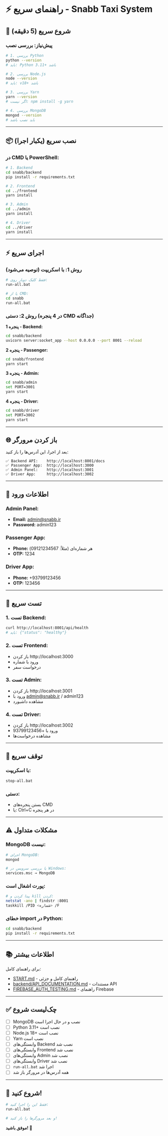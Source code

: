 # ⚡ راهنمای سریع - Snabb Taxi System

## 🚀 شروع سریع (5 دقیقه)

### پیش‌نیاز: بررسی نصب

```bash
# 1. بررسی Python
python --version
# باید: Python 3.11+ باشد

# 2. بررسی Node.js
node --version
# باید: v18+ باشد

# 3. بررسی Yarn
yarn --version
# اگر نیست: npm install -g yarn

# 4. بررسی MongoDB
mongod --version
# باید نصب باشد
```

---

## 📦 نصب سریع (یکبار اجرا)

### در CMD یا PowerShell:

```bash
# 1. Backend
cd snabb/backend
pip install -r requirements.txt

# 2. Frontend
cd ../frontend
yarn install

# 3. Admin
cd ../admin
yarn install

# 4. Driver
cd ../driver
yarn install
```

---

## ⚡ اجرای سریع

### روش 1: با اسکریپت (توصیه می‌شود)

```bash
# فقط کلیک دوبار روی:
run-all.bat

# یا از CMD:
cd snabb
run-all.bat
```

### روش 2: دستی (در 4 پنجره CMD جداگانه)

**پنجره 1 - Backend:**
```bash
cd snabb/backend
uvicorn server:socket_app --host 0.0.0.0 --port 8001 --reload
```

**پنجره 2 - Passenger:**
```bash
cd snabb/frontend
yarn start
```

**پنجره 3 - Admin:**
```bash
cd snabb/admin
set PORT=3001
yarn start
```

**پنجره 4 - Driver:**
```bash
cd snabb/driver
set PORT=3002
yarn start
```

---

## 🌐 باز کردن مرورگر

بعد از اجرا، این آدرس‌ها را باز کنید:

```
✅ Backend API:    http://localhost:8001/docs
✅ Passenger App:  http://localhost:3000
✅ Admin Panel:    http://localhost:3001
✅ Driver App:     http://localhost:3002
```

---

## 🔐 اطلاعات ورود

### Admin Panel:
- **Email:** admin@snabb.ir
- **Password:** admin123

### Passenger App:
- **Phone:** هر شماره‌ای (مثلاً: 09121234567)
- **OTP:** 1234

### Driver App:
- **Phone:** +93799123456
- **OTP:** 123456

---

## 🧪 تست سریع

### 1. تست Backend:
```bash
curl http://localhost:8001/api/health
# باید: {"status": "healthy"}
```

### 2. تست Frontend:
- باز کردن http://localhost:3000
- ورود با شماره
- درخواست سفر

### 3. تست Admin:
- باز کردن http://localhost:3001
- ورود با admin@snabb.ir / admin123
- مشاهده داشبورد

### 4. تست Driver:
- باز کردن http://localhost:3002
- ورود با +93799123456
- مشاهده درخواست‌ها

---

## 🛑 توقف سریع

### با اسکریپت:
```bash
stop-all.bat
```

### دستی:
- بستن پنجره‌های CMD
- یا: Ctrl+C در هر پنجره

---

## ⚠️ مشکلات متداول

### MongoDB نیست:
```bash
# اجرای MongoDB:
mongod

# یا بررسی سرویس در Windows:
services.msc → MongoDB
```

### پورت اشغال است:
```bash
# پیدا کردن و kill کردن:
netstat -ano | findstr :8001
taskkill /PID <شماره> /F
```

### خطای import در Python:
```bash
cd snabb/backend
pip install -r requirements.txt
```

---

## 📚 اطلاعات بیشتر

برای راهنمای کامل:
- [START.md](START.md) - راهنمای کامل و جزئی
- [backend/API_DOCUMENTATION.md](backend/API_DOCUMENTATION.md) - مستندات API
- [FIREBASE_AUTH_TESTING.md](FIREBASE_AUTH_TESTING.md) - راهنمای Firebase

---

## ✅ چک‌لیست شروع

- [ ] MongoDB نصب و در حال اجرا است
- [ ] Python 3.11+ نصب است
- [ ] Node.js 18+ نصب است
- [ ] Yarn نصب است
- [ ] وابستگی‌های Backend نصب شد
- [ ] وابستگی‌های Frontend نصب شد
- [ ] وابستگی‌های Admin نصب شد
- [ ] وابستگی‌های Driver نصب شد
- [ ] `run-all.bat` اجرا شد
- [ ] همه آدرس‌ها در مرورگر باز شد

---

## 🎉 شروع کنید!

```bash
# فقط این را اجرا کنید:
run-all.bat

# و بعد مرورگرها را باز کنید!
```

**موفق باشید! 🚀**
